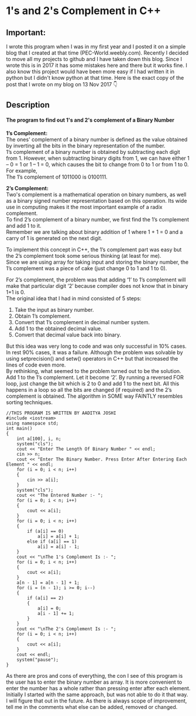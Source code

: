 # 1's and 2's Complement in C++
## Important:
I wrote this program when I was in my first year and I posted it on a simple blog that I created at that time (PEC-World.weebly.com). Recently I decided to move all my projects to github and I have taken down this blog. Since I wrote this is in 2017 it has some mistakes here and there but it works fine. I also know this project would have been more easy if I had written it in python but I didn't know python at that time. Here is the exact copy of the post that I wrote on my blog on 13 Nov 2017 👇

## Description
#### The program to find out 1's and 2's complement of a Binary Number

​**1’s Complement:**  
The ones' complement of a binary number is defined as the value obtained by inverting all the bits in the binary representation of the number.  
1’s complement of a binary number is obtained by subtracting each digit from 1. However, when subtracting binary digits from 1, we can have either 1 – 0 = 1 or 1 – 1 = 0, which causes the bit to change from 0 to 1 or from 1 to 0.  
For example,  
The 1’s complement of 1011000 is 0100111.  
  
**2’s Complement:**  
Two's complement is a mathematical operation on binary numbers, as well as a binary signed number representation based on this operation. Its wide use in computing makes it the most important example of a radix complement.  
To find 2’s complement of a binary number, we first find the 1’s complement and add 1 to it.  
Remember we are talking about binary addition of 1 where 1 + 1 = 0 and a carry of 1 is generated on the next digit.  
  
To implement this concept in C++, the 1’s complement part was easy but the 2’s complement took some serious thinking (at least for me).  
Since we are using array for taking input and storing the binary number, the 1’s complement was a piece of cake (just change 0 to 1 and 1 to 0).  
  
For 2’s complement, the problem was that adding ‘1’ to 1’s complement will make that particular digit ‘2’ because compiler does not know that in binary 1+1 is 0.  
The original idea that I had in mind consisted of 5 steps:  

1.  Take the input as binary number.
2.  Obtain 1’s complement.
3.  Convert that 1’s complement in decimal number system.
4.  Add 1 to the obtained decimal value.
5.  Convert that decimal value back into binary.

But this idea was very long to code and was only successful in 10% cases. In rest 90% cases, it was a failure. Although the problem was solvable by using setprecision() and setw() operators in C++ but that increased the lines of code even more.  
By rethinking, what seemed to the problem turned out to be the solution. Add 1 to the 1’s complement. Let it become ‘2’. By running a reversed FOR loop, just change the bit which is 2 to 0 and add 1 to the next bit. All this happens in a loop so all the bits are changed (if required) and the 2’s complement is obtained. The algorithm in SOME way FAINTLY resembles sorting techniques.

    
    //THIS PROGRAM IS WRITTEN BY AADITYA JOSHI
	#include <iostream>
	using namespace std;
	int main()
	{
	    int a[100], i, n;
	    system("cls");
	    cout << "Enter The Length Of Binary Number " << endl;
	    cin >> n;
	    cout << "Enter The Binary Number. Press Enter After Entering Each Element " << endl;
	    for (i = 0; i < n; i++)
	    {
	        cin >> a[i];
	    }
	    system("cls");
	    cout << "The Entered Number :- ";
	    for (i = 0; i < n; i++)
	    {
	        cout << a[i];
	    }
	    for (i = 0; i < n; i++)
	    {
	        if (a[i] == 0)
	            a[i] = a[i] + 1;
	        else if (a[i] == 1)
	            a[i] = a[i] - 1;
	    }
	    cout << "\nThe 1's Complement Is :- ";
	    for (i = 0; i < n; i++)
	    {
	        cout << a[i];
	    }
	    a[n - 1] = a[n - 1] + 1;
	    for (i = (n - 1); i >= 0; i--)
	    {
	        if (a[i] == 2)
	        {
	            a[i] = 0;
	            a[i - 1] += 1;
	        }
	    }
	    cout << "\nThe 2's Complement Is :- ";
	    for (i = 0; i < n; i++)
	    {
	        cout << a[i];
	    }
	    cout << endl;
	    system("pause");
	}
As there are pros and cons of everything, the con I see of this program is the user has to enter the binary number as array. It is more convenient to enter the number has a whole rather than pressing enter after each element. Initially I started with the same approach, but was not able to do it that way. I will figure that out in the future. As there is always scope of improvement, tell me in the comments what else can be added, removed or changed.
